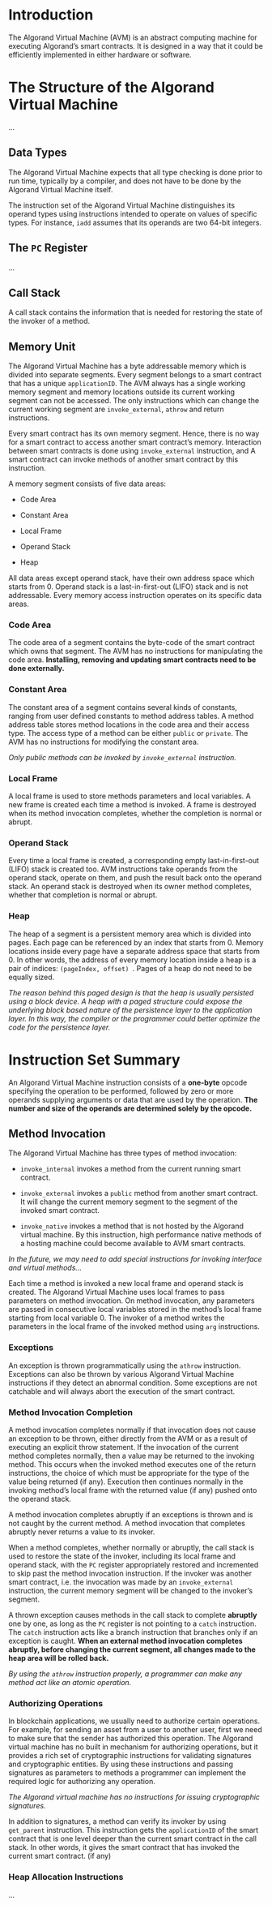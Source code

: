 Introduction
============

The Algorand Virtual Machine (AVM) is an abstract computing machine for executing Algorand’s smart contracts. It is
designed in a way that it could be efficiently implemented in either hardware or software.

The Structure of the Algorand Virtual Machine
=============================================

...

Data Types
----------

The Algorand Virtual Machine expects that all type checking is done prior to run time, typically by a compiler, and does
not have to be done by the Algorand Virtual Machine itself.

The instruction set of the Algorand Virtual Machine distinguishes its operand types using instructions intended to
operate on values of specific types. For instance, `iadd` assumes that its operands are two 64-bit integers.

The `PC` Register
-----------------

...

Call Stack
----------

A call stack contains the information that is needed for restoring the state of the invoker of a method.

Memory Unit
-----------

The Algorand Virtual Machine has a byte addressable memory which is divided into separate segments. Every segment
belongs to a smart contract that has a unique `applicationID`. The AVM always has a single working memory segment and
memory locations outside its current working segment can not be accessed. The only instructions which can change the
current working segment are `invoke_external`, `athrow` and return instructions.

Every smart contract has its own memory segment. Hence, there is no way for a smart contract to access another smart
contract’s memory. Interaction between smart contracts is done using `invoke_external` instruction, and A smart contract
can invoke methods of another smart contract by this instruction.

A memory segment consists of five data areas:

-   Code Area

-   Constant Area

-   Local Frame

-   Operand Stack

-   Heap

All data areas except operand stack, have their own address space which starts from 0. Operand stack is a
last-in-first-out (LIFO) stack and is not addressable. Every memory access instruction operates on its specific data
areas.

### Code Area

The code area of a segment contains the byte-code of the smart contract which owns that segment. The AVM has no
instructions for manipulating the code area. **Installing, removing and updating smart contracts need to be done
externally.**

### Constant Area

The constant area of a segment contains several kinds of constants, ranging from user defined constants to method
address tables. A method address table stores method locations in the code area and their access type. The access type
of a method can be either `public` or `private`. The AVM has no instructions for modifying the constant area.

*Only public methods can be invoked by `invoke_external` instruction.*

### Local Frame

A local frame is used to store methods parameters and local variables. A new frame is created each time a method is
invoked. A frame is destroyed when its method invocation completes, whether the completion is normal or abrupt.

### Operand Stack

Every time a local frame is created, a corresponding empty last-in-first-out (LIFO) stack is created too. AVM
instructions take operands from the operand stack, operate on them, and push the result back onto the operand stack. An
operand stack is destroyed when its owner method completes, whether that completion is normal or abrupt.

### Heap

The heap of a segment is a persistent memory area which is divided into pages. Each page can be referenced by an index
that starts from 0. Memory locations inside every page have a separate address space that starts from 0. In other words,
the address of every memory location inside a heap is a pair of indices: `(pageIndex, offset) `. Pages of a heap do not
need to be equally sized.

*The reason behind this paged design is that the heap is usually persisted using a block device. A heap with a paged
structure could expose the underlying block based nature of the persistence layer to the application layer. In this way,
the compiler or the programmer could better optimize the code for the persistence layer.*

Instruction Set Summary
=======================

An Algorand Virtual Machine instruction consists of a **one-byte** opcode specifying the operation to be performed,
followed by zero or more operands supplying arguments or data that are used by the operation. **The number and size of
the operands are determined solely by the opcode.**

Method Invocation
-----------------

The Algorand Virtual Machine has three types of method invocation:

-   `invoke_internal` invokes a method from the current running smart contract.

-   `invoke_external` invokes a `public` method from another smart contract. It will change the current memory segment
    to the segment of the invoked smart contract.

-   `invoke_native` invokes a method that is not hosted by the Algorand virtual machine. By this instruction, high
    performance native methods of a hosting machine could become available to AVM smart contracts.

*In the future, we may need to add special instructions for invoking interface and virtual methods...*

Each time a method is invoked a new local frame and operand stack is created. The Algorand Virtual Machine uses local
frames to pass parameters on method invocation. On method invocation, any parameters are passed in consecutive local
variables stored in the method’s local frame starting from local variable 0. The invoker of a method writes the
parameters in the local frame of the invoked method using `arg` instructions.

### Exceptions

An exception is thrown programmatically using the `athrow` instruction. Exceptions can also be thrown by various
Algorand Virtual Machine instructions if they detect an abnormal condition. Some exceptions are not catchable and will
always abort the execution of the smart contract.

### Method Invocation Completion

A method invocation completes normally if that invocation does not cause an exception to be thrown, either directly from
the AVM or as a result of executing an explicit throw statement. If the invocation of the current method completes
normally, then a value may be returned to the invoking method. This occurs when the invoked method executes one of the
return instructions, the choice of which must be appropriate for the type of the value being returned (if any).
Execution then continues normally in the invoking method’s local frame with the returned value (if any) pushed onto the
operand stack.

A method invocation completes abruptly if an exceptions is thrown and is not caught by the current method. A method
invocation that completes abruptly never returns a value to its invoker.

When a method completes, whether normally or abruptly, the call stack is used to restore the state of the invoker,
including its local frame and operand stack, with the `PC` register appropriately restored and incremented to skip past
the method invocation instruction. If the invoker was another smart contract, i.e. the invocation was made by an
`invoke_external` instruction, the current memory segment will be changed to the invoker’s segment.

A thrown exception causes methods in the call stack to complete **abruptly** one by one, as long as the `PC` register is
not pointing to a `catch` instruction. The `catch` instruction acts like a branch instruction that branches only if an
exception is caught. **When an external method invocation completes abruptly, before changing the current segment, all
changes made to the heap area will be rolled back.**

*By using the `athrow` instruction properly, a programmer can make any method act like an atomic operation.*

### Authorizing Operations

In blockchain applications, we usually need to authorize certain operations. For example, for sending an asset from a
user to another user, first we need to make sure that the sender has authorized this operation. The Algorand virtual
machine has no built in mechanism for authorizing operations, but it provides a rich set of cryptographic instructions
for validating signatures and cryptographic entities. By using these instructions and passing signatures as parameters
to methods a programmer can implement the required logic for authorizing any operation.

*The Algorand virtual machine has no instructions for issuing cryptographic signatures.*

In addition to signatures, a method can verify its invoker by using `get_parent` instruction. This instruction gets the
`applicationID` of the smart contract that is one level deeper than the current smart contract in the call stack. In
other words, it gives the smart contract that has invoked the current smart contract. (if any)

### Heap Allocation Instructions

...
